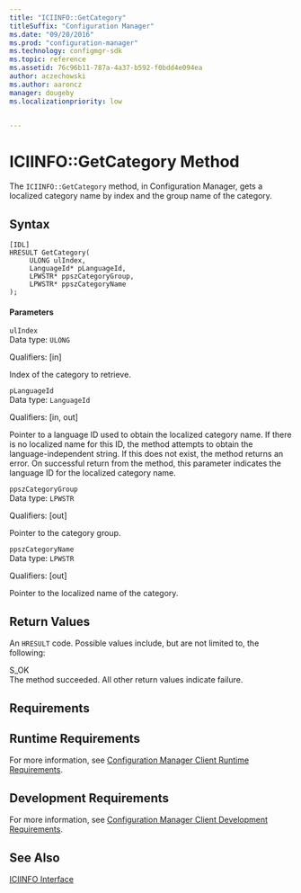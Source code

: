 ```yaml
---
title: "ICIINFO::GetCategory"
titleSuffix: "Configuration Manager"
ms.date: "09/20/2016"
ms.prod: "configuration-manager"
ms.technology: configmgr-sdk
ms.topic: reference
ms.assetid: 76c96b11-787a-4a37-b592-f0bdd4e094ea
author: aczechowski
ms.author: aaroncz
manager: dougebyms.localizationpriority: low


---
```

# ICIINFO::GetCategory Method
The `ICIINFO::GetCategory` method, in Configuration Manager, gets a localized category name by index and the group name of the category.  

## Syntax  

```  
[IDL]  
HRESULT GetCategory(  
     ULONG ulIndex,  
     LanguageId* pLanguageId,  
     LPWSTR* ppszCategoryGroup,  
     LPWSTR* ppszCategoryName  
);  
```  

#### Parameters  
 `ulIndex`  
 Data type: `ULONG`  

 Qualifiers: [in]  

 Index of the category to retrieve.  

 `pLanguageId`  
 Data type: `LanguageId`  

 Qualifiers: [in, out]  

 Pointer to a language ID used to obtain the localized category name. If there is no localized name for this ID, the method attempts to obtain the language-independent string. If this does not exist, the method returns an error. On successful return from the method, this parameter indicates the language ID for the localized category name.  

 `ppszCategoryGroup`  
 Data type: `LPWSTR`  

 Qualifiers: [out]  

 Pointer to the category group.  

 `ppszCategoryName`  
 Data type: `LPWSTR`  

 Qualifiers: [out]  

 Pointer to the localized name of the category.  

## Return Values  
 An `HRESULT` code. Possible values include, but are not limited to, the following:  

 S_OK  
 The method succeeded. All other return values indicate failure.  

## Requirements  

## Runtime Requirements  
 For more information, see [Configuration Manager Client Runtime Requirements](../../../../../develop/core/reqs/client-runtime-requirements.md).  

## Development Requirements  
 For more information, see [Configuration Manager Client Development Requirements](../../../../../develop/core/reqs/client-development-requirements.md).  

## See Also  
 [ICIINFO Interface](../../../../../develop/reference/core/clients/client-classes/iciinfo-interface.md)
